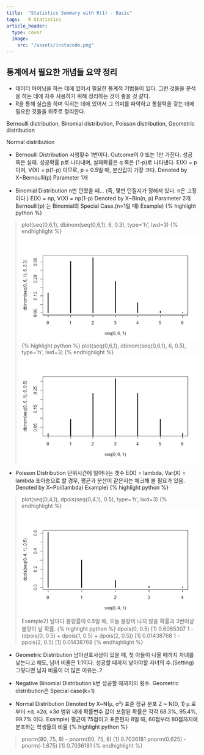 ```yaml
---
title:  "Statistics Summary with R(1) - Basic"
tags:	R Statistics
article_header:
  type: cover
  image:
    src: "/assets/instacode.png"
---
```



## 통계에서 필요한 개념들 요약 정리
+   데이터 마이닝을 하는 데에 있어서 필요한 통계적 기법들이 있다. 그런 것들을 분석을 하는 데에 자주 사용하기 위해 정리하는 것이 좋을 것 같다.
+	R을 통해 실습을 하며 익히는 데에 있어서 그 의미를 파악하고 통찰력을 갖는 데에 필요한 것들을 위주로 정리한다.

Bernoulli distribution, Binomial distribution, Poisson distribution, Geometric distribution

Normal distribution


+	Bernoulli Distribution
시행횟수 1번이다.
Outcome이 0 또는 1만 가진다. 성공 혹은 실패.
성공확률 p로 나타내며, 실패확률은 q 혹은 (1-p)로 나타낸다.
E(X) = p 이며, V(X) = p(1-p) 이므로, p = 0.5일 때, 분산값이 가장 크다.
Denoted by X~Bernoulli(p)
Parameter 1개

+	Binomial Distribution
n번 던졌을 때... (즉, 몇번 던질지가 정해져 있다. n은 고정이다.)
E(X) = np, V(X) = np(1-p)
Denoted by X~Bin(n, p)
Parameter 2개
Bernoulli(p) 는 Binomial의 Special Case.(n=1일 때)
Example)
{% highlight python %}
> plot(seq(0,6,1), dbinom(seq(0,6,1), 6, 0.3), type='h', lwd=3)
{% endhighlight %}
![Screenshot Binomial](https://raw.githubusercontent.com/yangyangii/yangyangii.github.io/master/assets/_posts/Statistics-Summary-withR-1.jpeg  "Screenshot Binomial")
{% highlight python %}
> plot(seq(0,6,1), dbinom(seq(0,6,1), 6, 0.5), type='h', lwd=3)
{% endhighlight %}
![Screenshot Binomial2](https://raw.githubusercontent.com/yangyangii/yangyangii.github.io/master/assets/_posts/Statistics-Summary-withR-2.jpeg  "Screenshot Binomial2")

+	Poisson Distribution
단위시간에 일어나는 갯수
E(X) = lambda, Var(X) = lambda
포아송으로 할 경우, 평균과 분산이 같은지는 체크해 볼 필요가 있음.
Denoted by X~Poi(lambda)
Example)
{% highlight python %}
> plot(seq(0,4,1), dpois(seq(0,4,1), 0.5), type='h', lwd=3)
{% endhighlight %}
![Screenshot Poissong](https://raw.githubusercontent.com/yangyangii/yangyangii.github.io/master/assets/_posts/Statistics-Summary-withR-3.jpeg  "Screenshot Poissong")
Example2)
날마다 불량률이 0.5일 때, 오늘 불량이 나지 않을 확률과 3번이상 불량이 날 확률.
{% highlight python %}
> dpois(0, 0.5)
[1] 0.6065307
> 1 - (dpois(0, 0.5) + dpois(1, 0.5) + dpois(2, 0.5))
[1] 0.01438768
> 1 - ppois(2, 0.5)
[1] 0.01438768
{% endhighlight %}

+	Geometric Distribution
남아선호사상이 있을 때, 첫 아들이 나올 때까지 자녀를 낳는다고 해도, 남녀 비율은 1:1이다.
성공할 때까지 낳아야할 자녀의 수.(Setting)
그렇다면 남자 비율이 더 많은 이유는..?

+	Negative Binomial Distribution
k번 성공할 때까지의 횟수.
Geometric distribution은 Special case(k=1)

+	Normal Distribution
Denoted by X~N(μ, σ²)
표준 정규 분포
Z ~ N(0, 1)
μ 로부터 ±σ, ±2σ, ±3σ 범위 내에 확률변수 값이 포함된 확률은 각각 68.3%, 95.4%, 99.7% 이다.
Example)
평균이 75점이고 표준편차 8일 때, 60점부터 80점까지에 분포하는 학생들의 비율
{% highlight python %}
> pnorm(80, 75, 8) - pnorm(60, 75, 8)
[1] 0.7036181
> pnorm(0.625) - pnorm(-1.875)
[1] 0.7036181
{% endhighlight %}


